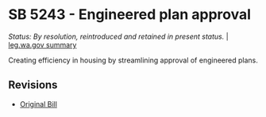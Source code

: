 # SB 5243 - Engineered plan approval
*Status: By resolution, reintroduced and retained in present status.* | [leg.wa.gov summary](https://app.leg.wa.gov/billsummary?BillNumber=5243&Year=2021)

Creating efficiency in housing by streamlining approval of engineered plans.

## Revisions
* [Original Bill](1/)